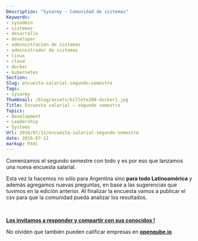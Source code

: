 ```yaml
---
Description: "Sysarmy - Comunidad de sistemas"
Keywords:
- sysadmin 
- sistemas
- desarrollo
- developer
- administración de sistemas
- administrador de sistemas
- linux
- cloud
- docker
- kubernetes
Section: 
Slug: encuesta-salarial-segundo-semestre
Tags:
- sysarmy
Thumbnail: /blog/assets/billete200-docker1.jpg
Title: Encuesta salarial – segundo semestre
Topics:
- Development
- Leadership
- Systems
Url: 2016/07/11/encuesta-salarial-segundo-semestre
date: 2016-07-11
markup: html
---
```


<p>Comenzamos el segundo semestre con todo y es por eso que lanzamos una nueva encuesta salarial.</p>
<p>Esta vez la hacemos no sólo para Argentina sino <strong>para todo Latinoamérica</strong> y además agregamos nuevas preguntas, en base a las sugerencias que tuvimos en la edición anterior. Al finalizar la encuesta vamos a publicar el csv para que la comunidad pueda analizar los resultados.</p>
<p>&nbsp;</p>
<p><strong><a href="http://goo.gl/forms/YDpSxiTVHFqv8vhM2">Los invitamos a responder y compartir con sus conocidos !</a></strong></p>
<p>No olviden que también pueden calificar empresas en <strong><a href="http://openqube.io/">openqube.io</a></strong></p>
